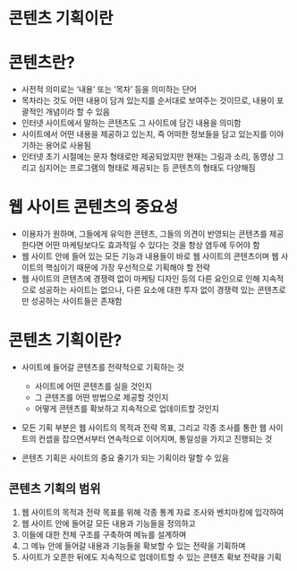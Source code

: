# 콘텐츠 기획이란

# 콘텐츠란?

- 사전적 의미로는 ‘내용’ 또는 ‘목차’ 등을 의미하는 단어
- 목차라는 것도 어떤 내용이 담겨 있는지를 순서대로 보여주는 것이므로, 내용이 포괄적인 개념이라 할 수 있음
- 인터넷 사이트에서 말하는 콘텐츠도 그 사이트에 담긴 내용을 의미함
- 사이트에서 어떤 내용을 제공하고 있는지, 즉 어떠한 정보들을 담고 있는지를 이야기하는 용어로 사용됨
- 인터넷 초기 시절에는 문자 형태로만 제공되었지만 현재는 그림과 소리, 동영상 그리고 심지어는 프로그램의 형태로 제공되는 등 콘텐츠의 형태도 다양해짐

# 웹 사이트 콘텐츠의 중요성

- 이용자가 원하며, 그들에게 유익한 콘텐츠, 그들의 의견이 반영되는 콘텐츠를 제공한다면 어떤 마케팅보다도 효과적일 수 있다는 것을 항상 염두에 두어야 함
- 웹 사이트 안에 들어 있는 모든 기능과 내용들이 바로 웹 사이트의 콘텐츠이며 웹 사이트의 핵심이기 때문에 가장 우선적으로 기획해야 할 전략
- 웹 사이트의 콘텐츠에 경쟁력 없이 마케팅 디자인 등의 다른 요인으로 인해 지속적으로 성공하는 사이트는 없으나, 다른 요소에 대한 투자 없이 경쟁력 있는 콘텐츠로만 성공하는 사이트들은 존재함

# 콘텐츠 기획이란?

- 사이트에 들어갈 콘텐츠를 전략적으로 기획하는 것
    - 사이트에 어떤 콘텐츠를 실을 것인지
    - 그 콘텐츠를 어떤 방법으로 제공할 것인지
    - 어떻게 콘텐츠를 확보하고 지속적으로 업데이트할 것인지
    
- 모든 기획 부분은 웹 사이트의 목적과 전략 목표, 그리고 각종 조사를 통한 웹 사이트의 컨셉을 잡으면서부터 연속적으로 이어지며, 통일성을 가지고 진행되는 것
- 콘텐츠 기획은 사이트의 중요 줄기가 되는 기획이라 말할 수 있음

## 콘텐츠 기획의 범위

1. 웹 사이트의 목적과 전략 목표를 위해 각종 통계 자료 조사와 벤치마킹에 입각하여
2. 웹 사이트 안에 들어갈 모든 내용과 기능들을 정의하고
3. 이들에 대한 전체 구조를 구축하여 메뉴를 설계하며
4. 그 메뉴 안에 들어갈 내용과 기능들을 확보할 수 있는 전략을 기획하며
5. 사이트가 오픈한 뒤에도 지속적으로 업데이트할 수 있는 콘텐츠 확보 전략을 기획